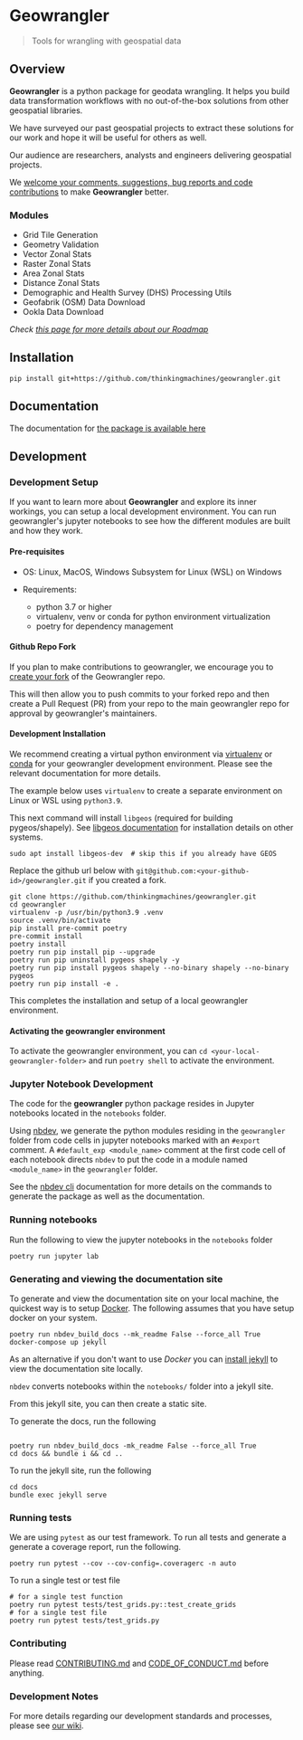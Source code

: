 # Geowrangler
> Tools for wrangling with geospatial data

## Overview

**Geowrangler** is a python package for geodata wrangling. It helps you build data transformation workflows with no out-of-the-box solutions from other geospatial libraries.

We have surveyed our past geospatial projects to extract these solutions for our work and hope it will be useful for others as well.

Our audience are researchers, analysts and engineers delivering geospatial projects.

We [welcome your comments, suggestions, bug reports and code contributions](https://github.com/thinkingmachines/geowrangler/discussions) to make **Geowrangler** better. 

### Modules

* Grid Tile Generation
* Geometry Validation 
* Vector Zonal Stats 
* Raster Zonal Stats
* Area Zonal Stats 
* Distance Zonal Stats 
* Demographic and Health Survey (DHS) Processing Utils 
* Geofabrik (OSM) Data Download
* Ookla Data Download

_Check [this page for more details about our Roadmap](https://github.com/orgs/thinkingmachines/projects/17)_

## Installation

```
pip install git+https://github.com/thinkingmachines/geowrangler.git
```

## Documentation

The documentation for [the package is available here](https://geowrangler.web.app)

## Development

### Development Setup

If you want to learn more about **Geowrangler** and explore its inner workings,
you can setup a local development environment. You can run geowrangler's jupyter notebooks
to see how the different modules are built and how they work. 


#### Pre-requisites

* OS: Linux, MacOS, Windows Subsystem for Linux (WSL) on Windows

* Requirements:
   - python 3.7 or higher
   - virtualenv, venv or conda for python environment virtualization
   - poetry for dependency management

#### Github Repo Fork

If you plan to make contributions to geowrangler, we encourage you to
[create your fork](https://github.com/thinkingmachines/geowrangler/fork) of the Geowrangler repo. 

This will then allow you to push commits to your forked repo and 
then create a Pull Request (PR) from your repo to the main geowrangler 
repo for approval by geowrangler's maintainers.

#### Development Installation

We recommend creating a virtual python environment via [virtualenv](https://pypi.org/project/virtualenv/) or 
[conda](https://docs.conda.io/projects/conda/en/latest/user-guide/index.html) for your geowrangler development environment. Please see the relevant
documentation for more details.

The example below uses `virtualenv` to create a separate environment on Linux or WSL
using `python3.9`.

This next command will install `libgeos` (required for building pygeos/shapely). See [libgeos documentation](https://libgeos.org/usage/install/) for installation details on other systems.

```
sudo apt install libgeos-dev  # skip this if you already have GEOS
```

Replace the github url below with `git@github.com:<your-github-id>/geowrangler.git` if you created a fork.

```
git clone https://github.com/thinkingmachines/geowrangler.git
cd geowrangler
virtualenv -p /usr/bin/python3.9 .venv
source .venv/bin/activate
pip install pre-commit poetry
pre-commit install
poetry install
poetry run pip install pip --upgrade
poetry run pip uninstall pygeos shapely -y
poetry run pip install pygeos shapely --no-binary shapely --no-binary pygeos
poetry run pip install -e .
```

This completes the installation and setup of a local geowrangler environment.
#### Activating the geowrangler environment

To activate the geowrangler environment, you can `cd <your-local-geowrangler-folder>`
and  run `poetry shell` to activate the environment.


### Jupyter Notebook Development

The code for the **geowrangler** python package resides in Jupyter notebooks located in the `notebooks` folder.

Using [nbdev](https://nbdev.fast.ai), we generate the python modules residing in the `geowrangler` folder from code cells in jupyter notebooks marked with an `#export` comment. A `#default_exp <module_name>` comment at the first code cell of each notebook directs `nbdev` to put the code in a module named `<module_name>` in the `geowrangler` folder. 

See the [nbdev cli](https://nbdev.fast.ai/cli.html) documentation for more details on the commands to generate the package as well as the documentation.
### Running notebooks

Run the following to view the jupyter notebooks in the `notebooks` folder

```
poetry run jupyter lab
```
### Generating and viewing the documentation site

To generate and view the documentation site on your local machine, the quickest way is to setup [Docker](https://docs.docker.com/get-started/). The following assumes that you have setup docker on your system.
```
poetry run nbdev_build_docs --mk_readme False --force_all True
docker-compose up jekyll
```

As an alternative if you don't want to use _Docker_ you can [install jekyll](https://jekyllrb.com/docs/installation/) to view the documentation site locally.

`nbdev` converts notebooks within the `notebooks/` folder into a jekyll site.

From this jekyll site, you can then create a static site.

To generate the docs, run the following

```

poetry run nbdev_build_docs -mk_readme False --force_all True
cd docs && bundle i && cd ..

```

To run the jekyll site, run the following

```
cd docs
bundle exec jekyll serve
```

### Running tests

We are using `pytest` as our test framework. To run all tests and generate a generate a coverage report, run the following.

```
poetry run pytest --cov --cov-config=.coveragerc -n auto
```


To run a single test or test file

```shell
# for a single test function
poetry run pytest tests/test_grids.py::test_create_grids
# for a single test file
poetry run pytest tests/test_grids.py
```
### Contributing

Please read [CONTRIBUTING.md](https://github.com/thinkingmachines/geowrangler/blob/master/CONTRIBUTING.md) and [CODE_OF_CONDUCT.md](https://github.com/thinkingmachines/geowrangler/blob/master/CODE_OF_CONDUCT.md) before anything.

### Development Notes

For more details regarding our development standards and processes, please see [our wiki](https://github.com/thinkingmachines/geowrangler/wiki/DeveloperNotes).


